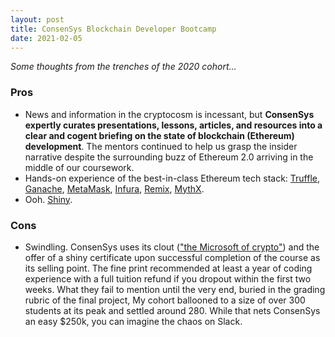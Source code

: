 ```yaml
---
layout: post
title: ConsenSys Blockchain Developer Bootcamp
date: 2021-02-05
---
```


*Some thoughts from the trenches of the 2020 cohort...*

### Pros
- News and information in the cryptocosm is incessant, but **ConsenSys expertly curates presentations, lessons, articles, and resources into a clear and cogent briefing on the state of blockchain (Ethereum) development**. The mentors continued to help us grasp the insider narrative despite the surrounding buzz of Ethereum 2.0 arriving in the middle of our coursework.
- Hands-on experience of the best-in-class Ethereum tech stack: [Truffle](https://www.trufflesuite.com/truffle), [Ganache](https://www.trufflesuite.com/ganache), [MetaMask](https://metamask.io/), [Infura](https://infura.io/), [Remix](https://remix.ethereum.org/#optimize=false&runs=200&evmVersion=null), [MythX](https://mythx.io/).
- Ooh. [Shiny](https://courses.consensys.net/certificates/w9trgfa8fa).

### Cons
- Swindling. ConsenSys uses its clout (["the Microsoft of crypto"](https://www.reddit.com/r/ethereum/comments/b45zov/consensys_academys_developer_bootcamp_is_back/ej4mimo?utm_source=share&utm_medium=web2x&context=3)) and the offer of a shiny certificate upon successful completion of the course as its selling point. The fine print recommended at least a year of coding experience with a full tuition refund if you dropout within the first two weeks. What they fail to mention until the very end, buried in the grading rubric of the final project, My cohort ballooned to a size of over 300 students at its peak and settled around 280. While that nets ConsenSys an easy $250k, you can imagine the chaos on Slack.
